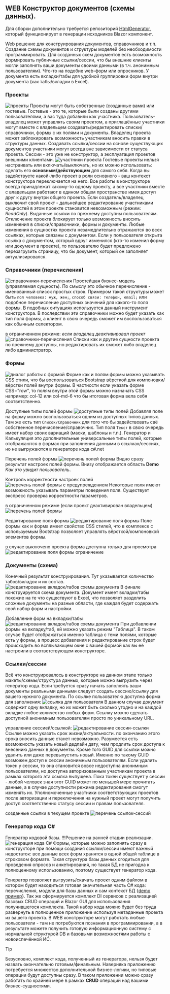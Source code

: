 ## WEB Конструктор документов (схемы данных).
Для сборки дополнительно требуется репозиторий [HtmlGenerator](https://github.com/badhitman/HtmlGenerator), который функционирует в генерации исходников Blazor компонент.

Web решение для конструирования документов, справочников и т.п. Создание схемы документов и структуры моделей без необходимости программировать. Для созданных схем документов есть возможность формировать публичные ссылки/сессии, что бы внешние клиенты могли заполнять ваши документы своими данными (в т.ч. анонимным пользователям). Что-то на подобие web-форм или опросников. У документа есть вкладки/табы для удобной группировки форм внутри документа (как табы/вкладки в Excel).

### Проекты
![проекты](../img/constructor/projects-list-page.png)
Проекты могут быть собственные (созданные вами) или гостевые. Гостевые - это те, которые были созданы другими пользователями, а вас туда добавили как участника. Пользователь-владелец может управлять своим проектом, а приглашённые участники могут вместе с владельцем создавать/редактировать списки/справочники, формы с их полями и документы. Владелец проекта может заблокировать возможность участникам вносить правки в структуры данных. Создавать ссылки/сессии на основе существующих документов участники могут всегда вне зависимости от статуса проекта. Сессии - это уже не конструктор, а эксплуатация проектов внешними клиентами.
![участники проекта](../img/constructor/add-member-into-project.png)
Гостевые проекты нельзя настраивать или включать/выключать, но их можно использовать: сделать его **основным/действующим** для самого себя. Когда вы задействуете какой-либо проект в роли основного - ваш контекст конструктора переключается на него. Все работы в конструкторе всегда принадлежат какому-то одному проекту, а все участники вместе с владельцем работают в едином общем пространстве имея доступ друг к другу внутри общего проекта. Если создатель/владелец выключит свой проект - дальнейшее редактирование участниками сущностей в этом проекте становится невозможным (режим: *ReadOnly*). Выданные ссылки по прежнему доступны пользователям. Отключение проекта блокирует только возможность вносить изменения в списки/справочники, формы и документы. Любые изменения в сущностях проекта незамедлительно отражаются во всех ссылках, которые связаны с документом. Если у пользователя открыта ссылка с документом, который вдруг изменился (кто-то изменил форму или документ в проекте), то пользователю будет предложено перезагрузить страницу, что бы документ, который он заполняет актуализировался.

### Справочники (перечисления)
![справочники-перечисления](../img/constructor/directories-list-page.png)
Простейшая бизнес-модель (управляемая сущность). По смыслу это обычное перечисление - именованный список простых строк. Примером такой структуры может быть `пол человека: муж, жен;`, `способ связи: телефон, email;` или подобное перечисление доступных значений для какого-то поля формы. В подобных ситуациях используется данный инструмент конструктора. В последствии эти справочники можно будет указать как тип поля формы, а клиент в свою очередь сможет им воспользоваться как обычным селектором.

в ограниченном режиме: *если владелец деактивировал проект*
![справочники-перечисления](../img/constructor/directories-off-list-page.png)
Списки как и другие сущности проекта по прежнему доступны, но редактировать их сможет либо владелец либо администратор.

### Формы
![диалог работы с формой](../img/constructor/form-edit-dialog.png)
Форме как и полям формы можно указывать CSS стили, что бы воспользоваться Bootstrap вёрсткой для компоновки/вёрстки полей внутри формы. В частности если указать форме CSS="row", то полям внутри этой формы можно назначать CSS например: col-12 или col-md-6 что бы итоговая форма вела себя соответственно.

Доступные типы полей формы
![доступные типы полей](../img/constructor/fields-types-select.png)
Добавляя поле на форму можно воспользоваться одним из доступных типов данных. Там же есть тип `Список/Справочник` для того что бы задействовать свё собственное перечисление/справочник. Тип поля `Текст` в свою очередь имеет набор своих вариаций (маски, шаблоны и т.п.). Генератор и Калькуляция это дополнительные универсальные типы полей, которые отображаются в формах при заполнения данными в ссылках/сессиях, но не выгружаются в генераторе кода c#.net

Перечень полей формы
![перечень полей формы](../img/constructor/fields-from-form-active.png)
Видно сразу результат настроек полей формы. Внизу отображается область **Demo** *Как это увидит пользователь*.

Контроль корректности настроек полей
![перечень полей формы с предупреждением](../img/constructor/fields-from-form-active-warn.png)
Некоторые поля имеют возможность указывать параметры поведения поля. Существует экспресс проверка корректности параметров.

в ограниченном режиме (если проект деактивирован владельцем)
![перечень полей формы](../img/constructor/fields-from-form-off.png)

Редактирование поля формы
![редактирование поля формы](../img/constructor/field-edit-dialog-active.png)
Поле формы как и форма имеет свойство CSS стилей, что в комплексе с используемым Bootstrap позволяет управлять вёрсткой/компоновкой элементов формы.

в случае выключено проекта форма доступна только для просмотра
![редактирование поля формы ограничение](../img/constructor/field-edit-dialog-off.png)

### Документы (схема)
Конечный результат конструирования. Тут указывается количество табов/вкладок и их состав.
![редактирование вкладок/табов схемы документа](../img/constructor/document-tabs-edit.png)
В финале конструируется схема документа. Документ имеет вкладки/табы похожие на те что существуют в Excel, что позволяет разделить сложные документы на разные области, где каждая будет содержать свой набор форм и настройки.

Добавление форм на вкладки/табы
![редактирование вкладок/табов схемы документа](../img/constructor/edit-tab-document.png)
При добавлении формы на вкладку/таб, ей можно указать режим "Таблица". В таком случае будет отображаться именно таблица с теми полями, которые есть у формы, а процесс добавления и редактирование строк будет происходить во всплывающем окне с вашей формой как вы её настроили в соответствующем конструкторе.

### Ссылки/сессии
Всё что конструировалось в конструкторе на данном этапе только макеты/схемы/структура данных, которые можно выгрузить через генератор кода. Если требуется сразу начать заполнять ваши документы реальными данными следует создать сессию/ссылку для вашего нужного документа. По ссылке пользователю доступна форма для заполнения:
![ссылка для пользователя](../img/constructor/user-link-session.png)
В данном случае документ содержит одну вкладку, но их может быть сколько угодно и на каждой вкладке любое количество любых форм. Ссылку можно сделать доступной анонимным пользователям просто по уникальному URL.

управление сессией/ссылкой:
![редактирование сессии-ссылки](../img/constructor/session-edit-dialog.png)
Ссылке можно указать срок жизни/актуальности. по окончанию этого срока вносить данные станет невозможно. Разумеется есть возможность указать новый дедлайн дату, чем продлить срок доступа к внесению данных в документы. Кроме того GUID для ссылки можно удалить или даже перевыпустить новый. Именно по такому GUID возможен доступ к сессии анонимным пользователям. Если удалить токен у сессии, то она становится вовсе недоступна анонимным пользователям, но доступна авторизованным участникам проекта в рамках которого эта ссылка выпущена. Пока токен существует у сессии - любой человек зная этот GUID может по меньшей мере прочитать данные, а в случае доступности режима редактирования смогут изменять их. Уполномоченные участники соответствующих проектов после авторизации и переключения на нужный проект могут получить доступ соответственно статусу сессии и правам пользователя.

созданные ссылки в текущем проекте
![перечень ссылок-сессий](../img/constructor/sessions-list.png)

### Генератор кода C#
Генератор кодовой базы. !!!Решение на ранней стадии реализации.
![генерация кода C#](../img/constructor/manufacture-config.png)
Формы, которые можно заполнять сразу в конструкторе при помощи создания ссылки/сессии имеют важный недостаток: все данные всех форм хранятся в одной общей таблице в строковом формате. Такая структура базы данных сгодиться для проведения опросов и анкетирования, но такая БД не пригодна к полноценному использованию, поэтому существует генератор кода.

Генератор позволяет выгрузить/скачать проект одним файлом в котором будет находиться готовая значительная часть C# кода: перечисления, модели для базы данных и сам контекст БД {[demo пример](./demo-codebase.zip)}. Так же сформируется комплект DI сервисов с реализацией базовых CRUD операций и Blazor GUI для использования получившегося комплекта. Такой набор кода можно будет без труда развернуть в полноценное приложение используя метаданные проекта из вашего проекта. В WEB конструкторе могут работать любые пользователи - там не потребуются познания в программировании, а в результате можете получить готовую информационную систему с нормальной структурой DB и базовыми возможностями работы с новоиспечённой ИС.

> [!TIP]
> Безусловно, комплект кода, полученный из генератора, нельзя будет назвать окончательно готовым/финальным. Наверняка приложению потребуется множество дополнительной бизнес-логики, но типовые операции будут доступны сразу. В таком приложении можно сразу работать по крайней мере в рамках **CRUD** операций над вашими бизнес-сущностями.